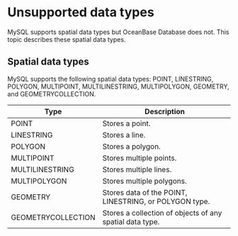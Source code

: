 # Unsupported data types

MySQL supports spatial data types but OceanBase Database does not. This topic describes these spatial data types.

## Spatial data types

MySQL supports the following spatial data types: POINT, LINESTRING, POLYGON, MULTIPOINT, MULTILINESTRING, MULTIPOLYGON, GEOMETRY, and GEOMETRYCOLLECTION.

| Type | Description |
|--------------------|--------------------------------------|
| POINT | Stores a point.  |
| LINESTRING | Stores a line.  |
| POLYGON | Stores a polygon.  |
| MULTIPOINT | Stores multiple points.  |
| MULTILINESTRING | Stores multiple lines.  |
| MULTIPOLYGON | Stores multiple polygons.  |
| GEOMETRY | Stores data of the POINT, LINESTRING, or POLYGON type.  |
| GEOMETRYCOLLECTION | Stores a collection of objects of any spatial data type.  |
